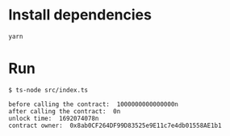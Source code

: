 # Install dependencies

```
yarn
```

# Run

```
$ ts-node src/index.ts

before calling the contract:  1000000000000000n
after calling the contract:  0n
unlock time:  1692074078n
contract owner:  0x8ab0CF264DF99D83525e9E11c7e4db01558AE1b1
```
